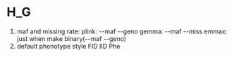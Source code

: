 # H_G

1. maf and missing rate:
  plink: --maf --geno
  gemma: --maf --miss
  emmax: just when make binary(--maf --geno)
2. default phenotype style
  FID IID Phe
